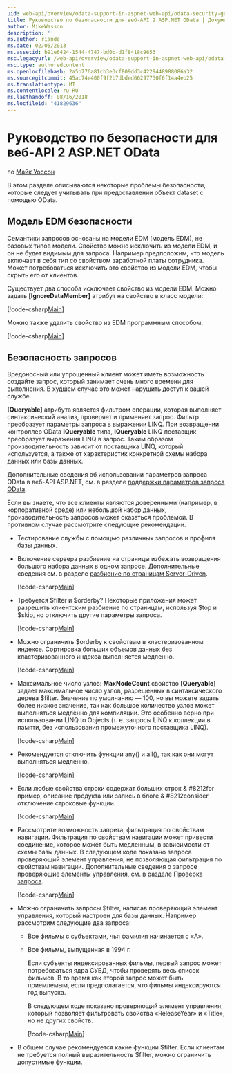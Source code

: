 ```yaml
---
uid: web-api/overview/odata-support-in-aspnet-web-api/odata-security-guidance
title: Руководство по безопасности для веб-API 2 ASP.NET OData | Документация Майкрософт
author: MikeWasson
description: ''
ms.author: riande
ms.date: 02/06/2013
ms.assetid: b91e6424-1544-4747-bd0b-d1f8418c9653
msc.legacyurl: /web-api/overview/odata-support-in-aspnet-web-api/odata-security-guidance
msc.type: authoredcontent
ms.openlocfilehash: 2a5b776a81cb3e3cf809dd3c4229448988086a32
ms.sourcegitcommit: 45ac74e400f9f2b7dbded66297730f6f14a4eb25
ms.translationtype: MT
ms.contentlocale: ru-RU
ms.lasthandoff: 08/16/2018
ms.locfileid: "41829636"
---
```

<a name="security-guidance-for-aspnet-web-api-2-odata"></a>Руководство по безопасности для веб-API 2 ASP.NET OData
====================
по [Майк Уоссон](https://github.com/MikeWasson)

В этом разделе описываются некоторые проблемы безопасности, которые следует учитывать при предоставлении объект dataset с помощью OData.

## <a name="edm-security"></a>Модель EDM безопасности

Семантики запросов основаны на модели EDM (модель EDM), не базовых типов модели. Свойство можно исключить из модели EDM, и он не будет видимым для запроса. Например предположим, что модель включает в себя тип со свойством заработной платы сотрудника. Может потребоваться исключить это свойство из модели EDM, чтобы скрыть его от клиентов.

Существует два способа исключает свойство из модели EDM. Можно задать **[IgnoreDataMember]** атрибут на свойство в класс модели:

[!code-csharp[Main](odata-security-guidance/samples/sample1.cs)]

Можно также удалить свойство из EDM программным способом.

[!code-csharp[Main](odata-security-guidance/samples/sample2.cs)]

## <a name="query-security"></a>Безопасность запросов

Вредоносный или упрощенный клиент может иметь возможность создайте запрос, который занимает очень много времени для выполнения. В худшем случае это может нарушить доступ к вашей службе.

**[Queryable]** атрибута является фильтром операции, которая выполняет синтаксический анализ, проверяет и применяет запрос. Фильтр преобразует параметры запроса в выражении LINQ. При возвращении контроллер OData **IQueryable** типа, **IQueryable** LINQ поставщик преобразует выражения LINQ в запрос. Таким образом производительность зависит от поставщика LINQ, который используется, а также от характеристик конкретной схемы набора данных или базы данных.

Дополнительные сведения об использовании параметров запроса OData в веб-API ASP.NET, см. в разделе [поддержки параметров запроса OData](supporting-odata-query-options.md).

Если вы знаете, что все клиенты являются доверенными (например, в корпоративной среде) или небольшой набор данных, производительность запросов может оказаться проблемой. В противном случае рассмотрите следующие рекомендации.

- Тестирование службы с помощью различных запросов и профиля базы данных.
- Включение сервера разбиение на страницы избежать возвращения большого набора данных в одном запросе. Дополнительные сведения см. в разделе [разбиение по страницам Server-Driven](supporting-odata-query-options.md#server-paging). 

    [!code-csharp[Main](odata-security-guidance/samples/sample3.cs)]
- Требуется $filter и $orderby? Некоторые приложения может разрешить клиентским разбиение по страницам, используя $top и $skip, но отключить другие параметры запроса. 

    [!code-csharp[Main](odata-security-guidance/samples/sample4.cs)]
- Можно ограничить $orderby к свойствам в кластеризованном индексе. Сортировка больших объемов данных без кластеризованного индекса выполняется медленно. 

    [!code-csharp[Main](odata-security-guidance/samples/sample5.cs)]
- Максимальное число узлов: **MaxNodeCount** свойство **[Queryable]** задает максимальное число узлов, разрешенных в синтаксического дерева $filter. Значение по умолчанию — 100, но вы можете задать более низкое значение, так как большое количество узлов может выполняться медленно для компиляции. Это особенно верно при использовании LINQ to Objects (т. е. запросы LINQ к коллекции в памяти, без использования промежуточного поставщика LINQ). 

    [!code-csharp[Main](odata-security-guidance/samples/sample6.cs)]
- Рекомендуется отключить функции any() и all(), так как они могут выполняться медленно. 

    [!code-csharp[Main](odata-security-guidance/samples/sample7.cs)]
- Если любые свойства строки содержат больших строк & #8212for пример, описание продукта или запись в блоге & #8212consider отключение строковые функции. 

    [!code-csharp[Main](odata-security-guidance/samples/sample8.cs)]
- Рассмотрите возможность запрета, фильтрация по свойствам навигации. Фильтрация по свойствам навигации может привести соединение, которое может быть медленным, в зависимости от схемы базы данных. В следующем коде показано запроса проверяющий элемент управления, не позволяющая фильтрация по свойствам навигации. Дополнительные сведения о запросе проверяющие элементы управления, см. в разделе [Проверка запроса](supporting-odata-query-options.md#query-validation). 

    [!code-csharp[Main](odata-security-guidance/samples/sample9.cs)]
- Можно ограничить запросы $filter, написав проверяющий элемент управления, который настроен для базы данных. Например рассмотрим следующие два запроса: 

  - Все фильмы с субъектами, чья фамилия начинается с «A».
  - Все фильмы, выпущенная в 1994 г.

    Если субъекты индексированных фильмы, первый запрос может потребоваться ядра СУБД, чтобы проверять весь список фильмов. В то время как второй запрос может быть приемлемым, если предполагается, что фильмы индексируются год выпуска.

    В следующем коде показано проверяющий элемент управления, который позволяет фильтровать свойства «ReleaseYear» и «Title», но не других свойств.

    [!code-csharp[Main](odata-security-guidance/samples/sample10.cs)]
- В общем случае рекомендуется какие функции $filter. Если клиентам не требуется полный выразительность $filter, можно ограничить допустимые функции.
